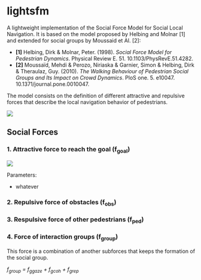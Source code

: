 # lightsfm

A lightweight implementation of the Social Force Model for Social Local Navigation. 
It is based on the model proposed by Helbing and Molnar [1] and extended for social groups by Moussaid et Al. [2]:

- **[1]** Helbing, Dirk & Molnar, Peter. (1998). *Social Force Model for Pedestrian Dynamics*. Physical Review E. 51. 10.1103/PhysRevE.51.4282. 
- **[2]** Moussaïd, Mehdi & Perozo, Niriaska & Garnier, Simon & Helbing, Dirk & Theraulaz, Guy. (2010). *The Walking Behaviour of Pedestrian Social Groups and Its Impact on Crowd Dynamics*. PloS one. 5. e10047. 10.1371/journal.pone.0010047. 

The model consists on the definition of different attractive and repulsive forces that describe the local navigation behavior of pedestrians. 

<img src="https://render.githubusercontent.com/render/math?math=F_{total} = f_{goal} %2B f_{obs} %2B f_{ped} %2B f_{group}">

## Social Forces
### 1. Attractive force to reach the goal (f<sub>goal</sub>)

<img src="https://render.githubusercontent.com/render/math?math=f_{goal} = \alpha_{g} 1/\gamma (V_{desired} - V_{actual})">

Parameters:

- whatever

### 2. Repulsive force of obstacles (f<sub>obs</sub>)


### 3. Respulsive force of other pedestrians (f<sub>ped</sub>)


### 4. Force of interaction groups (f<sub>group</sub>)

This force is a combination of another subforces that keeps the formation of the social group.

*f<sub>group</sub> = f<sub>ggaze</sub> + f<sub>gcoh</sub> + f<sub>grep</sub>*

